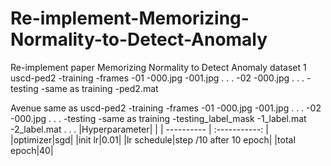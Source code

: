 # Re-implement-Memorizing-Normality-to-Detect-Anomaly
Re-implement paper Memorizing Normality to Detect Anomaly
dataset
1 uscd-ped2 
  -training
    -frames
      -01
        -000.jpg
        -001.jpg
          .
          .
          .
       -02
        -000.jpg
          .
          .
          .
  -testing
    -same as training
  -ped2.mat
  
Avenue  same as uscd-ped2 
  -training
    -frames
      -01
        -000.jpg
        -001.jpg
          .
          .
          .
       -02
        -000.jpg
          .
          .
          .
  -testing
    -same as training
  -testing_label_mask
    -1_label.mat
    -2_label.mat
      .
      .
      .
 |Hyperparameter|              |
 | ---------- | :-----------:  |            
 |optimizer|sgd|
 |init lr|0.01|
 |lr schedule|step /10  after 10 epoch|
 |total epoch|40|
 

